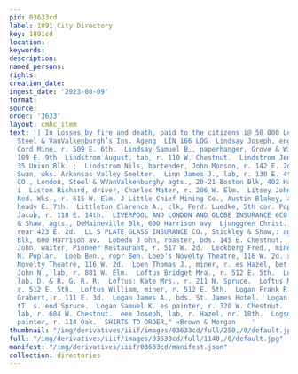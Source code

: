 ```yaml
---
pid: 03633cd
label: 1891 City Directory
key: 1891cd
location: 
keywords: 
description: 
named_persons: 
rights: 
creation_date: 
ingest_date: '2023-08-09'
format: 
source: 
order: '3633'
layout: cmhc_item
text: '| In Losses by fire and death, paid to the citizens i@ 50 000 Leadville by
  Steel & VanValkenburgh’s Ins. Ageng  LIN 166 LOG  Lindsay Joseph, engineer, Silver
  Cord Mine. r. 509 E. 6th.  Lindsay Samuel B., paperhanger, Grove & Williams, r.
  109 E. 9th  Lindstrom August, tab, r. 110 W. Chestnut.  Lindstrom Jennie Miss, r.
  35 Union Blk. ;  Lindstrom Nils, bartender, John Monson, r. 142 E. 2d.  Lindstrom
  Swan, wks. Arkansas Valley Smelter.  Linn James J., lab, r. 130 E. 4th.  LION INSURANCE
  CO., London, Steel & WVanValkenburghy agts., 20-21 Boston Blk, 402 Harrison av.
  i  Liston Richard, driver, Charles Mater, r. 206 W. Elm.  Litsey John A., lab, Harrison
  Red. Wks., r. 615 W. Elm. J Little Chief Mining Co., Austin Blakey, agt, Fryer Hill,
  heady E. 7th.  Littleton Clarence A., clk, Ferd. Luedke, 5th cor. Poplar.  Livermore
  Jacob, r. 118 E. 14th.  LIVERPOOL AND LONDON AND GLOBE INSURANCE 6C0., Stickley
  & Shaw, agts., DeMaineville Blk, 600 Harrison avy  Ljunggren Christ., miner, r.
  rear 423 E. 2d.  LL S PLATE GLASS INSURANCE CO., Stickley & Shaw,: agts., DeMaineville
  Blk, 600 Harrison av.  Lobeda J ohn, roaster, bds. 145 E. Chestnut.  Loccotelli
  John, waiter, Pioneer Restaurant, r. 517 W. 2d.  Lockberg Fred., miner, bds. 1311
  N. Poplar.  Loeb Ben., ropr Ben. Loeb’s Novelty Theatre, 116 W. 2d. x  117 3  Loeb’s
  Novelty Theatre, 116 W. 2d.  Loen Thomas J., miner, r. es Hazel, bet. 5th and 6th.  Lofgren
  John N., lab, r. 801 W. Elm.  Loftus Bridget Mra., r. 512 E. 5th.  Loftus John,
  lab, D. & R. G. R. R.  Loftus: Kate Mrs., r. 211 N. Spruce.  Loftus Michael, watchman,
  r. 512 E. 5th.  Loftus William, miner, r. 512 E. 5th.  Logan Frank R., barber, Charles
  Grabert, r. 111 E. 3d.  Logan James A., bds. St. James Hotel.  Logan Michael, lab,
  tT. s. end Spruce.  Logan Samuel K. es painter, r. 320 W. Chestnut.  Logan Thomas,
  lab, r. 604 W. Chestnut.  eee Joseph, lab, r. Hazel, nr. 18th.  Logsdon Solomon,
  painter, r. 114 Oak.  SHIRTS TO ORDER," «Brown & Morgan    '
thumbnail: "/img/derivatives/iiif/images/03633cd/full/250,/0/default.jpg"
full: "/img/derivatives/iiif/images/03633cd/full/1140,/0/default.jpg"
manifest: "/img/derivatives/iiif/03633cd/manifest.json"
collection: directories
---
```

